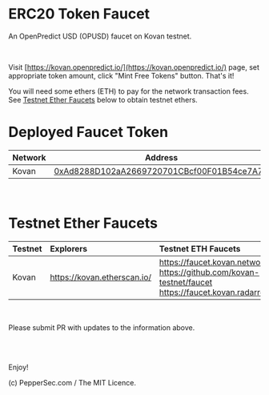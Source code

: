 # ERC20 Token Faucet

An OpenPredict USD (OPUSD) faucet on Kovan testnet.

<br />

Visit [https://kovan.openpredict.io/](https://kovan.openpredict.io/) page, set appropriate token amount, click "Mint Free Tokens" button. That's it!

You will need some ethers (ETH) to pay for the network transaction fees. See [Testnet Ether Faucets](#testnet-ether-faucets) below to obtain testnet ethers.

# Deployed Faucet Token

| Network  | Address |
| ------------- | ------------- |
| Kovan  | [0xAd8288D102aA2669720701CBcf00F01B54ce7A7D](https://kovan.etherscan.io/token/0xAd8288D102aA2669720701CBcf00F01B54ce7A7D)  |

<br />

# Testnet Ether Faucets

Testnet   | Explorers                     | Testnet ETH Faucets
:-------- |:----------------------------- |:-------------------------
Kovan     | https://kovan.etherscan.io/   | https://faucet.kovan.network/<br />https://github.com/kovan-testnet/faucet<br />https://faucet.kovan.radarrelay.com/

<br />

Please submit PR with updates to the information above.

<br />

<br />

Enjoy!

(c) PepperSec.com / The MIT Licence.
